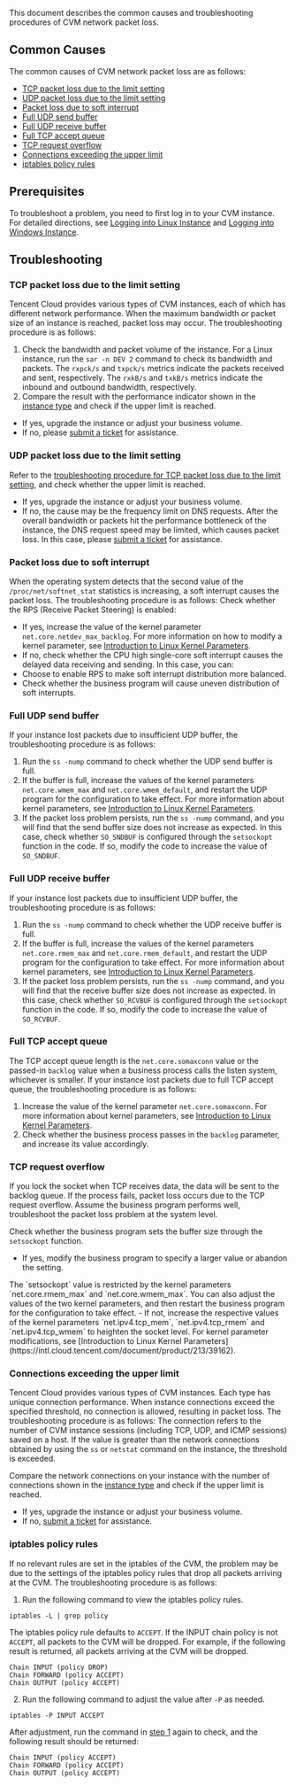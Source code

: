 This document describes the common causes and troubleshooting procedures of CVM network packet loss.

## Common Causes
The common causes of CVM network packet loss are as follows:
- [TCP packet loss due to the limit setting](#tcpPacketLoss)
- [UDP packet loss due to the limit setting](#udpPacketLoss)
- [Packet loss due to soft interrupt](#softInterrupt)
- [Full UDP send buffer](#sendBuffer)
- [Full UDP receive buffer](#receiveBuffer)
- [Full TCP accept queue](#tcpFullyConnectedQueue)
- [TCP request overflow](#tcpRequestOverflow)
- [Connections exceeding the upper limit](#upperLimit)
- [iptables policy rules](#iptablesPolicy)


## Prerequisites
To troubleshoot a problem, you need to first log in to your CVM instance. For detailed directions, see [Logging into Linux Instance](https://intl.cloud.tencent.com/zh/document/product/213/32493) and [Logging into Windows Instance](https://intl.cloud.tencent.com/zh/document/product/213/32495).

## Troubleshooting

### TCP packet loss due to the limit setting[](id:tcpPacketLoss)
Tencent Cloud provides various types of CVM instances, each of which has different network performance. When the maximum bandwidth or packet size of an instance is reached, packet loss may occur. The troubleshooting procedure is as follows:
1. Check the bandwidth and packet volume of the instance.
For a Linux instance, run the `sar -n DEV 2` command to check its bandwidth and packets. The `rxpck/s` and `txpck/s` metrics indicate the packets received and sent, respectively. The `rxkB/s` and `txkB/s` metrics indicate the inbound and outbound bandwidth, respectively.
2. Compare the result with the performance indicator shown in the [instance type](https://intl.cloud.tencent.com/document/product/213/11518) and check if the upper limit is reached.
 - If yes, upgrade the instance or adjust your business volume.
 - If no, please [submit a ticket](https://console.intl.cloud.tencent.com/workorder/category
) for assistance.

### UDP packet loss due to the limit setting[](id:udpPacketLoss)
Refer to the [troubleshooting procedure for TCP packet loss due to the limit setting](#tcpPacketLoss), and check whether the upper limit is reached.
 - If yes, upgrade the instance or adjust your business volume.
 - If no, the cause may be the frequency limit on DNS requests. After the overall bandwidth or packets hit the performance bottleneck of the instance, the DNS request speed may be limited, which causes packet loss. In this case, please [submit a ticket](https://console.intl.cloud.tencent.com/workorder/category) for assistance.


### Packet loss due to soft interrupt[](id:softInterrupt)
When the operating system detects that the second value of the `/proc/net/softnet_stat` statistics is increasing, a soft interrupt causes the packet loss. The troubleshooting procedure is as follows: 
Check whether the RPS (Receive Packet Steering) is enabled:
 - If yes, increase the value of the kernel parameter `net.core.netdev_max_backlog`. For more information on how to modify a kernel parameter, see [Introduction to Linux Kernel Parameters](https://intl.cloud.tencent.com/document/product/213/39162).
 - If no, check whether the CPU high single-core soft interrupt causes the delayed data receiving and sending. In this case, you can:
  - Choose to enable RPS to make soft interrupt distribution more balanced.
  - Check whether the business program will cause uneven distribution of soft interrupts.

### Full UDP send buffer[](id:sendBuffer)
If your instance lost packets due to insufficient UDP buffer, the troubleshooting procedure is as follows:
1. Run the `ss -nump` command to check whether the UDP send buffer is full.
2. If the buffer is full, increase the values of the kernel parameters `net.core.wmem_max` and `net.core.wmem_default`, and restart the UDP program for the configuration to take effect. For more information about kernel parameters, see [Introduction to Linux Kernel Parameters](https://intl.cloud.tencent.com/document/product/213/39162).
3. If the packet loss problem persists, run the `ss -nump` command, and you will find that the send buffer size does not increase as expected. In this case, check whether `SO_SNDBUF` is configured through the `setsockopt` function in the code. If so, modify the code to increase the value of `SO_SNDBUF`.

### Full UDP receive buffer[](id:receiveBuffer)
If your instance lost packets due to insufficient UDP buffer, the troubleshooting procedure is as follows:
1. Run the `ss -nump` command to check whether the UDP receive buffer is full.
2. If the buffer is full, increase the values of the kernel parameters `net.core.rmem_max` and `net.core.rmem_default`, and restart the UDP program for the configuration to take effect. For more information about kernel parameters, see [Introduction to Linux Kernel Parameters](https://intl.cloud.tencent.com/document/product/213/39162).
3. If the packet loss problem persists, run the `ss -nump` command, and you will find that the receive buffer size does not increase as expected. In this case, check whether `SO_RCVBUF` is configured through the `setsockopt` function in the code. If so, modify the code to increase the value of `SO_RCVBUF`.

### Full TCP accept queue[](id:tcpFullyConnectedQueue)
The TCP accept queue length is the `net.core.somaxconn` value or the passed-in `backlog` value when a business process calls the listen system, whichever is smaller. If your instance lost packets due to full TCP accept queue, the troubleshooting procedure is as follows:
1. Increase the value of the kernel parameter `net.core.somaxconn`. For more information about kernel parameters, see [Introduction to Linux Kernel Parameters](https://intl.cloud.tencent.com/document/product/213/39162).
2. Check whether the business process passes in the `backlog` parameter, and increase its value accordingly.

### TCP request overflow[](id:tcpRequestOverflow)
If you lock the socket when TCP receives data, the data will be sent to the backlog queue. If the process fails, packet loss occurs due to the TCP request overflow. Assume the business program performs well, troubleshoot the packet loss problem at the system level.

Check whether the business program sets the buffer size through the `setsockopt` function.
- If yes, modify the business program to specify a larger value or abandon the setting.
<dx-alert infotype="explain" title="">
The `setsockopt` value is restricted by the kernel parameters `net.core.rmem_max` and `net.core.wmem_max`. You can also adjust the values of the two kernel parameters, and then restart the business program for the configuration to take effect.
</dx-alert>
- If not, increase the respective values of the kernel parameters `net.ipv4.tcp_mem`, `net.ipv4.tcp_rmem` and `net.ipv4.tcp_wmem` to heighten the socket level.
For kernel parameter modifications, see [Introduction to Linux Kernel Parameters](https://intl.cloud.tencent.com/document/product/213/39162).

### Connections exceeding the upper limit[](id:upperLimit)
Tencent Cloud provides various types of CVM instances. Each type has unique connection performance. When instance connections exceed the specified threshold, no connection is allowed, resulting in packet loss. The troubleshooting procedure is as follows:
<dx-alert infotype="explain" title="">
The connection refers to the number of CVM instance sessions (including TCP, UDP, and ICMP sessions) saved on a host. If the value is greater than the network connections obtained by using the `ss` or `netstat` command on the instance, the threshold is exceeded.
</dx-alert>

Compare the network connections on your instance with the number of connections shown in the [instance type](https://intl.cloud.tencent.com/document/product/213/11518) and check if the upper limit is reached.
 - If yes, upgrade the instance or adjust your business volume.
 - If no, [submit a ticket](https://console.intl.cloud.tencent.com/workorder/category) for assistance.


### iptables policy rules[](id:iptablesPolicy)
If no relevant rules are set in the iptables of the CVM, the problem may be due to the settings of the iptables policy rules that drop all packets arriving at the CVM. The troubleshooting procedure is as follows:

1. [](id:Step1)Run the following command to view the iptables policy rules.
```
iptables -L | grep policy 
```
The iptables policy rule defaults to `ACCEPT`. If the INPUT chain policy is not `ACCEPT`, all packets to the CVM will be dropped. For example, if the following result is returned, all packets arriving at the CVM will be dropped.
```
Chain INPUT (policy DROP)
Chain FORWARD (policy ACCEPT)
Chain OUTPUT (policy ACCEPT)
```
2. Run the following command to adjust the value after `-P` as needed.
```
iptables -P INPUT ACCEPT 
```
After adjustment, run the command in [step 1](#Step1) again to check, and the following result should be returned:
```
Chain INPUT (policy ACCEPT)
Chain FORWARD (policy ACCEPT)
Chain OUTPUT (policy ACCEPT)
```



